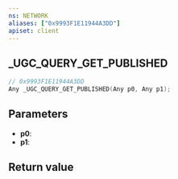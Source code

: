 ```yaml
---
ns: NETWORK
aliases: ["0x9993F1E11944A3DD"]
apiset: client
---
```

## _UGC_QUERY_GET_PUBLISHED

```c
// 0x9993F1E11944A3DD
Any _UGC_QUERY_GET_PUBLISHED(Any p0, Any p1);
```


## Parameters
* **p0**:
* **p1**:

## Return value